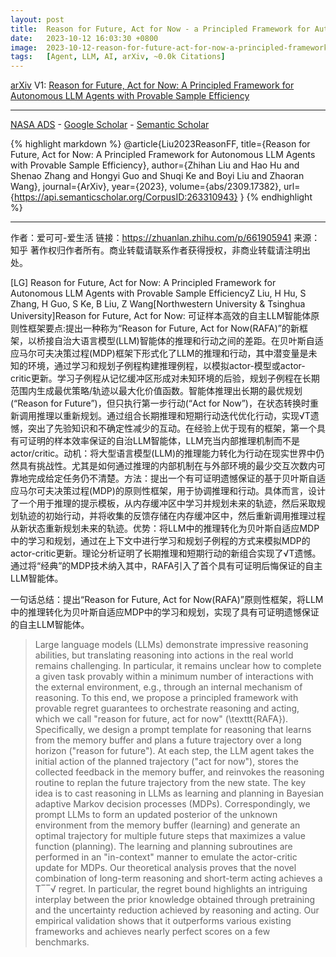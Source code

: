 ```yaml
---
layout: post
title:  Reason for Future, Act for Now - a Principled Framework for Autonomous Llm Agents with Provable Sample Efficiency
date:   2023-10-12 16:03:30 +0800
image:  2023-10-12-reason-for-future-act-for-now-a-principled-framework-for-autonomous-llm-agents-with-provable-sample-efficiency_squared.jpg
tags:   [Agent, LLM, AI, arXiv, ~0.0k Citations]
---
```


[arXiv](https://arxiv.org/abs/2309.17382) V1: [Reason for Future, Act for Now: A Principled Framework for Autonomous LLM Agents with Provable Sample Efficiency](https://arxiv.org/pdf/2309.17382.pdf)

---
[NASA ADS](https) - 
[Google Scholar](https) - 
[Semantic Scholar](https://www.semanticscholar.org/paper/Reason-for-Future%2C-Act-for-Now%3A-A-Principled-for-Liu-Hu/d3ca116177369bf6fbe27de64506a2f401aca996)

{% highlight markdown %}
@article{Liu2023ReasonFF,
  title={Reason for Future, Act for Now: A Principled Framework for Autonomous LLM Agents with Provable Sample Efficiency},
  author={Zhihan Liu and Hao Hu and Shenao Zhang and Hongyi Guo and Shuqi Ke and Boyi Liu and Zhaoran Wang},
  journal={ArXiv},
  year={2023},
  volume={abs/2309.17382},
  url={https://api.semanticscholar.org/CorpusID:263310943}
}
{% endhighlight %}

---
作者：爱可可-爱生活
链接：https://zhuanlan.zhihu.com/p/661905941
来源：知乎
著作权归作者所有。商业转载请联系作者获得授权，非商业转载请注明出处。

[LG] Reason for Future, Act for Now: A Principled Framework for Autonomous LLM Agents with Provable Sample EfficiencyZ Liu, H Hu, S Zhang, H Guo, S Ke, B Liu, Z Wang[Northwestern University & Tsinghua University]Reason for Future, Act for Now: 可证样本高效的自主LLM智能体原则性框架要点:提出一种称为“Reason for Future, Act for Now(RAFA)”的新框架，以桥接自治大语言模型(LLM)智能体的推理和行动之间的差距。在贝叶斯自适应马尔可夫决策过程(MDP)框架下形式化了LLM的推理和行动，其中潜变量是未知的环境，通过学习和规划子例程构建推理例程，以模拟actor-模型或actor-critic更新。学习子例程从记忆缓冲区形成对未知环境的后验，规划子例程在长期范围内生成最优策略/轨迹以最大化价值函数。智能体推理出长期的最优规划(“Reason for Future”)，但只执行第一步行动(“Act for Now”)，在状态转换时重新调用推理以重新规划。通过组合长期推理和短期行动迭代优化行动，实现√T遗憾，突出了先验知识和不确定性减少的互动。在经验上优于现有的框架，第一个具有可证明的样本效率保证的自治LLM智能体，LLM充当内部推理机制而不是actor/critic。动机：将大型语言模型(LLM)的推理能力转化为行动在现实世界中仍然具有挑战性。尤其是如何通过推理的内部机制在与外部环境的最少交互次数内可靠地完成给定任务仍不清楚。方法：提出一个有可证明遗憾保证的基于贝叶斯自适应马尔可夫决策过程(MDP)的原则性框架，用于协调推理和行动。具体而言，设计了一个用于推理的提示模板，从内存缓冲区中学习并规划未来的轨迹，然后采取规划轨迹的初始行动，并将收集的反馈存储在内存缓冲区中，然后重新调用推理过程从新状态重新规划未来的轨迹。优势：将LLM中的推理转化为贝叶斯自适应MDP中的学习和规划，通过在上下文中进行学习和规划子例程的方式来模拟MDP的actor-critic更新。理论分析证明了长期推理和短期行动的新组合实现了√T遗憾。通过将“经典”的MDP技术纳入其中，RAFA引入了首个具有可证明后悔保证的自主LLM智能体。

一句话总结：提出“Reason for Future, Act for Now(RAFA)”原则性框架，将LLM中的推理转化为贝叶斯自适应MDP中的学习和规划，实现了具有可证明遗憾保证的自主LLM智能体。 

>Large language models (LLMs) demonstrate impressive reasoning abilities, but translating reasoning into actions in the real world remains challenging. In particular, it remains unclear how to complete a given task provably within a minimum number of interactions with the external environment, e.g., through an internal mechanism of reasoning. To this end, we propose a principled framework with provable regret guarantees to orchestrate reasoning and acting, which we call "reason for future, act for now" (\texttt{RAFA}). Specifically, we design a prompt template for reasoning that learns from the memory buffer and plans a future trajectory over a long horizon ("reason for future"). At each step, the LLM agent takes the initial action of the planned trajectory ("act for now"), stores the collected feedback in the memory buffer, and reinvokes the reasoning routine to replan the future trajectory from the new state. The key idea is to cast reasoning in LLMs as learning and planning in Bayesian adaptive Markov decision processes (MDPs). Correspondingly, we prompt LLMs to form an updated posterior of the unknown environment from the memory buffer (learning) and generate an optimal trajectory for multiple future steps that maximizes a value function (planning). The learning and planning subroutines are performed in an "in-context" manner to emulate the actor-critic update for MDPs. Our theoretical analysis proves that the novel combination of long-term reasoning and short-term acting achieves a T‾‾√ regret. In particular, the regret bound highlights an intriguing interplay between the prior knowledge obtained through pretraining and the uncertainty reduction achieved by reasoning and acting. Our empirical validation shows that it outperforms various existing frameworks and achieves nearly perfect scores on a few benchmarks.